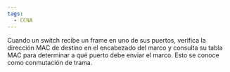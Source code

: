 ```yaml
---
tags:
  - CCNA
---
```


Cuando un switch recibe un frame en uno de sus puertos, verifica la dirección MAC de destino en el encabezado del marco y consulta su tabla MAC para determinar a qué puerto debe enviar el marco. Esto se conoce como conmutación de trama.